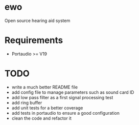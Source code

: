 # ewo
Open source hearing aid system

# Requirements

- Portaudio >= V19


# TODO

- write a much better README file
- add config file to manage parameters such as sound card ID
- add low pass filter as a first signal processing test
- add ring buffer
- add unit tests for a better coverage
- add tests in portaudio to ensure a good configuration
- clean the code and refactor it
